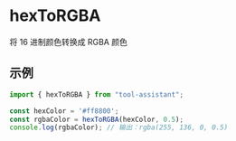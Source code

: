# hexToRGBA

将 16 进制颜色转换成 RGBA 颜色

## 示例

```javascript
import { hexToRGBA } from "tool-assistant";

const hexColor = '#ff8800';
const rgbaColor = hexToRGBA(hexColor, 0.5);
console.log(rgbaColor); // 输出：rgba(255, 136, 0, 0.5)
```
